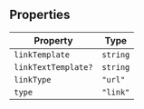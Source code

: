 ## Properties

| Property | Type |
| ------ | ------ |
| <a id="linktemplate"></a> `linkTemplate` | `string` |
| <a id="linktexttemplate"></a> `linkTextTemplate?` | `string` |
| <a id="linktype"></a> `linkType` | `"url"` |
| <a id="type"></a> `type` | `"link"` |
